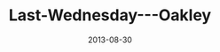 ---
layout: music 
title: "Last-Wednesday---Oakley"
series: "Go Forth"
date: 2013-08-30 
description: ""
audio: "http://www.crossroads.net/players/media/hq/082813 LW-Oakley.mp3"
audio-duration: "40:30"
---